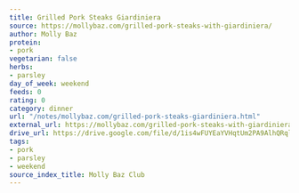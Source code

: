 ```yaml
---
title: Grilled Pork Steaks Giardiniera
source: https://mollybaz.com/grilled-pork-steaks-with-giardiniera/
author: Molly Baz
protein:
- pork
vegetarian: false
herbs:
- parsley
day_of_week: weekend
feeds: 0
rating: 0
category: dinner
url: "/notes/mollybaz.com/grilled-pork-steaks-giardiniera.html"
external_url: https://mollybaz.com/grilled-pork-steaks-with-giardiniera/
drive_url: https://drive.google.com/file/d/1is4wFUYEaYVHqtUm2PA9AlhQRqljxjT8/view?usp=drive_link
tags:
- pork
- parsley
- weekend
source_index_title: Molly Baz Club
---
```



